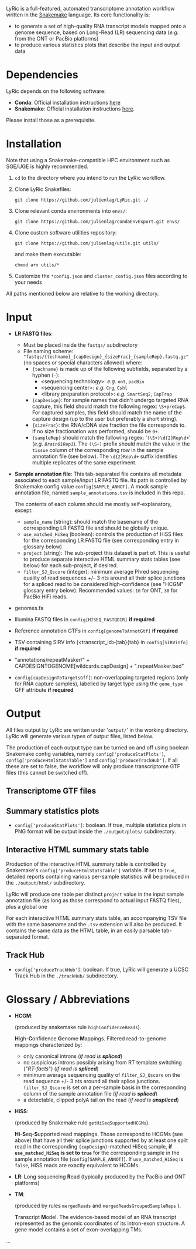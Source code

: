 LyRic is a full-featured, automated transcriptome annotation workflow written in the [Snakemake](https://snakemake.readthedocs.io/en/stable/) language. Its core functionality is:

- to generate a set of high-quality RNA transcript models mapped onto a genome sequence, based on Long-Read (LR) sequencing data (*e.g.* from the ONT or PacBio platforms)
- to produce various statistics plots that describe the input and output data 

# Dependencies


LyRic depends on the following software:

- **Conda**:  Official installation instructions [here](https://docs.anaconda.com/anaconda/install/linux/)
- **Snakemake**: Official installation instructions [here](https://snakemake.readthedocs.io/en/stable/getting_started/installation.html).

Please install those as a prerequisite.


# Installation

Note that using a Snakemake-compatible HPC environment such as SGE/UGE is highly recommended.

1. `cd` to the directory where you intend to run the LyRic workflow.

2. Clone LyRic Snakefiles:

	`git clone https://github.com/julienlag/LyRic.git ./`

3. Clone relevant conda environments into `envs/`:

	`git clone https://github.com/julienlag/condaEnvExport.git envs/`

4. Clone custom software utilities repository:

	`git clone https://github.com/julienlag/utils.git utils/`

	and make them executable:
	
	`chmod a+x utils/*`

5. Customize the `*config.json` and `cluster_config.json` files according to your needs

All paths mentioned below are relative to the working directory.

# Input

- **LR FASTQ files**:
	- Must be placed inside the `fastqs/` subdirectory
	- File naming scheme: `"fastqs/{techname}_{capDesign}_{sizeFrac}_{sampleRep}.fastq.gz"` (no spaces or special characters allowed) where:
		- `{techname}` is made up of the following subfields, separated by a hyphen (`-`): 
			- \<sequencing technology\>: *e.g.* `ont`, `pacBio`
			- \<sequencing center\>: *e.g.* `Crg`, `Cshl`
			- \<library preparation protocol\>: *e.g.* `SmartSeq2`, `CapTrap`
		- `{capDesign}`: for sample names that didn't undergo targeted RNA capture, this field should match the following regex: `\S+preCap$`. For captured samples, this field should match the name of the capture design (up to the user but preferably a short string).
		- `{sizeFrac}`: the RNA/cDNA size fraction the file corresponds to. If no size fractionation was performed, should be `0+`.
		- `{sampleRep}` should match the following regex: '`(\S+)\d{2}Rep\d+`' (*e.g. `Brain01Rep1`*). The `(\S+)` prefix should match the value in the `tissue` column of the corresponding row in the sample annotation file (see below). The `\d{2}Rep\d+` suffix identifies multiple replicates of the same experiment.

- **Sample annotation file**: This tab-separated file contains all metadata associated to each sample/input LR FASTQ file. Its path is controlled by Snakemake config value `config[SAMPLE_ANNOT]`. A mock sample annotation file, named `sample_annotations.tsv` is included in this repo. 

	The contents of each column should me mostly self-explanatory, except:

	- `sample_name` (string): should match the basename of the corresponding LR FASTQ file and should be globally unique.
	- `use_matched_HiSeq` (boolean): controls the production of HiSS files for the corresponding LR FASTQ file (see corresponding entry in glossary below)
	- `project` (string): The sub-project this dataset is part of. This is useful to produce separate interactive HTML summary stats tables (see below) for each sub-project, if desired.
	- `filter_SJ_Qscore` (integer): minimum average Phred sequencing quality of read sequences +/- 3 nts around all their splice junctions for a spliced read to be considered high-confidence (see "HCGM" glossary entry below). Recommended values: `10` for ONT, `30` for PacBio HiFi reads.
	
- genomes.fa
- Illumina FASTQ files in `config[HISEQ_FASTQDIR]` **if required**
- Reference annotation GTFs in `config[genomeToAnnotGtf]`  **if required**
- TSV containing SIRV info (<transcript_id>{tab}<length>{tab}<concentration> in `config[SIRVinfo]` **if required** 
- "annotations/repeatMasker/" + CAPDESIGNTOGENOME[wildcards.capDesign] + ".repeatMasker.bed"
- `config[capDesignToTargetsGff]`: non-overlapping targeted regions (only for RNA capture samples), labelled by target type using the `gene_type` GFF attribute **if required** 


# Output

All files output by LyRic are written under '`output/`' in the working directory. LyRic will generate various types of output files, listed below.

The production of each output type can be turned on and off using boolean Snakemake config variables, namely `config['produceStatPlots']`, `config['produceHtmlStatsTable']` and `config['produceTrackHub']`. If all these are set to false, the workflow will only produce transcriptome GTF files (this cannot be switched off).

## Transcriptome GTF files

## Summary statistics plots

- `config['produceStatPlots']`: boolean. If true, multiple statistics plots in PNG format will be output inside the `./output/plots/` subdirectory.

## Interactive HTML summary stats table

Production of the interactive HTML summary table is controlled by Snakemake's `config['produceHtmlStatsTable']` variable. If set to `True`, detailed reports containing various per-sample statistics will be produced in the `./output/html/` subdirectory. 

LyRic will produce one table per distinct `project` value in the input sample annotation file (as long as those correspond to actual input FASTQ files), plus a global one

For each interactive HTML summary stats table, an accompanying TSV file with the same basename and the `.tsv` extension will also be produced. It contains the same data as the HTML table, in an easily parsable tab-separated format.

## Track Hub

- `config['produceTrackHub']`: boolean. If true, LyRic will generate a UCSC Track Hub in the `./trackHub/` subdirectory. 

# Glossary / Abbreviations

- **HCGM**: 

	(produced by snakemake rule `highConfidenceReads`).
	
	**H**igh-**C**onfidence **G**enome **M**appings. Filtered read-to-genome mappings characterized by:

	- only canonical introns (*if read is **spliced***)
	- no suspicious introns possibly arising from RT template switching ("*RT-facts*") (*if read is **spliced***)
	- minimum average sequencing quality of `filter_SJ_Qscore` on the read sequence +/- 3 nts around all their splice junctions. `filter_SJ_Qscore` is set on a per-sample basis in the corresponding column of the sample annotation file (*if read is **spliced***)
	- a detectable, clipped polyA tail on the read (*if read is **unspliced***)

- **HiSS**: 

	(produced by Snakemake rule `getHiSeqSupportedHCGMs`).

	**Hi**-**S**eq-**S**upported read mappings. Those correspond to HCGMs (see above) that have all their splice junctions supported by at least one split read in the corresponding `{capDesign}`-matched HiSeq sample, **if `use_matched_HiSeq` is set to `true`** for the corresponding sample in the sample annotation file (`config[SAMPLE_ANNOT]`). If `use_matched_HiSeq` is `false`, HiSS reads are exactly equivalent to HCGMs.

- **LR**: **L**ong sequencing **R**ead (typically produced by the PacBio and ONT platforms) 

- **TM**:

	(produced by rules `mergedReads` and `mergedReadsGroupedSampleReps` ).

	**T**ranscript **M**odel. The evidence-based model of an RNA transcript represented as the genomic coordinates of its intron-exon structure. A gene model contains a set of exon-overlapping TMs.



...


